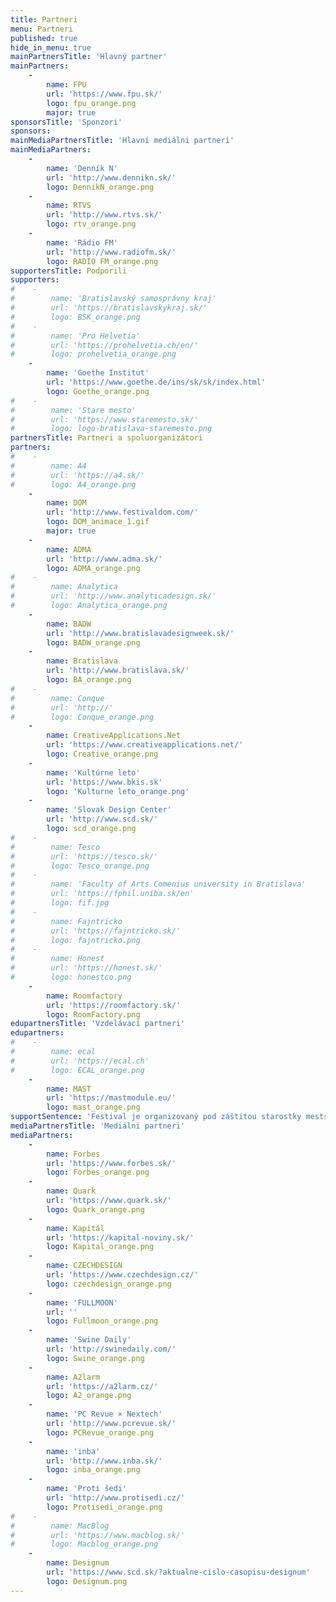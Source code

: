 ```yaml
---
title: Partneri
menu: Partneri
published: true
hide_in_menu: true
mainPartnersTitle: 'Hlavný partner'
mainPartners:
    -
        name: FPU
        url: 'https://www.fpu.sk/'
        logo: fpu_orange.png
        major: true
sponsorsTitle: 'Sponzori'
sponsors:
mainMediaPartnersTitle: 'Hlavní mediálni partneri'
mainMediaPartners:
    -
        name: 'Denník N'
        url: 'http://www.dennikn.sk/'
        logo: DennikN_orange.png
    -
        name: RTVS
        url: 'http://www.rtvs.sk/'
        logo: rtv_orange.png
    -
        name: 'Rádio FM'
        url: 'http://www.radiofm.sk/'
        logo: RADIO FM_orange.png
supportersTitle: Podporili
supporters:
#    -
#        name: 'Bratislavský samosprávny kraj'
#        url: 'https://bratislavskykraj.sk/'
#        logo: BSK_orange.png
#    -
#        name: 'Pro Helvetia'
#        url: 'https://prohelvetia.ch/en/'
#        logo: prohelvetia_orange.png
    -
        name: 'Goethe Institut'
        url: 'https://www.goethe.de/ins/sk/sk/index.html'
        logo: Goethe_orange.png
#    -
#        name: 'Stare mesto'
#        url: 'https://www.staremesto.sk/'
#        logo: logo-bratislava-staremesto.png
partnersTitle: Partneri a spoluorganizátori
partners:
#    -
#        name: A4
#        url: 'https://a4.sk/'
#        logo: A4_orange.png
    -
        name: DOM
        url: 'http://www.festivaldom.com/'
        logo: DOM_animace_1.gif
        major: true
    -
        name: ADMA
        url: 'http://www.adma.sk/'
        logo: ADMA_orange.png
#    -
#        name: Analytica
#        url: 'http://www.analyticadesign.sk/'
#        logo: Analytica_orange.png
    -
        name: BADW
        url: 'http://www.bratislavadesignweek.sk/'
        logo: BADW_orange.png
    -
        name: Bratislava
        url: 'http://www.bratislava.sk/'
        logo: BA_orange.png
#    -
#        name: Conque
#        url: 'http://'
#        logo: Conque_orange.png
    -
        name: CreativeApplications.Net
        url: 'https://www.creativeapplications.net/'
        logo: Creative_orange.png
    -
        name: 'Kultúrne leto'
        url: 'https://www.bkis.sk'
        logo: 'Kulturne leto_orange.png'
    -
        name: 'Slovak Design Center'
        url: 'http://www.scd.sk/'
        logo: scd_orange.png
#    -
#        name: Tesco
#        url: 'https://tesco.sk/'
#        logo: Tesco_orange.png
#    -
#        name: 'Faculty of Arts Comenius university in Bratislava'
#        url: 'https://fphil.uniba.sk/en'
#        logo: fif.jpg
#    -
#        name: Fajntricko
#        url: 'https://fajntricko.sk/'
#        logo: fajntricko.png
#    -
#        name: Honest
#        url: 'https://honest.sk/'
#        logo: honestco.png
    -
        name: Roomfactory
        url: 'https://roomfactory.sk/'
        logo: RoomFactory.png
edupartnersTitle: 'Vzdelávací partneri'
edupartners:
#    -
#        name: ecal
#        url: 'https://ecal.ch'
#        logo: ECAL_orange.png
    -
        name: MAST
        url: 'https://mastmodule.eu/'
        logo: mast_orange.png
supportSentence: 'Festival je organizovaný pod záštitou starostky mestskej časti Bratislava - Staré Mesto Zuzany Aufrichtovej a primátora mesta Bratislava Matúša Valla.'
mediaPartnersTitle: 'Mediálni partneri'
mediaPartners:
    -
        name: Forbes
        url: 'https://www.forbes.sk/'
        logo: Forbes_orange.png
    -
        name: Quark
        url: 'https://www.quark.sk/'
        logo: Quark_orange.png
    -
        name: Kapitál
        url: 'https://kapital-noviny.sk/'
        logo: Kapital_orange.png
    -
        name: CZECHDESIGN
        url: 'https://www.czechdesign.cz/'
        logo: czechdesign_orange.png
    -
        name: 'FULLMOON'
        url: ''
        logo: Fullmoon_orange.png
    -
        name: 'Swine Daily'
        url: 'http://swinedaily.com/'
        logo: Swine_orange.png
    -
        name: A2larm
        url: 'https://a2larm.cz/'
        logo: A2_orange.png
    -
        name: 'PC Revue × Nextech'
        url: 'http://www.pcrevue.sk/'
        logo: PCRevue_orange.png
    -
        name: 'inba'
        url: 'http://www.inba.sk/'
        logo: inba_orange.png
    -
        name: 'Proti šedi'
        url: 'http://www.protisedi.cz/'
        logo: Protisedi_orange.png
#    -
#        name: MacBlog
#        url: 'https://www.macblog.sk/'
#        logo: Macblog_orange.png
    -
        name: Designum
        url: 'https://www.scd.sk/?aktualne-cislo-casopisu-designum'
        logo: Designum.png
---
```



